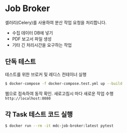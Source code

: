 # Job Broker
셀러리(Celery)를 사용하여 분산 작업 요청을 처리합니다.
* 수집 데이터 DB에 넣기
* PDF 보고서 파일 생성
* 기타 긴 처리시간을 요구하는 작업

## 단독 테스트
테스트를 위한 브로커 및 레디스 컨테이너 실행
```bash
$ docker-compose -f docker-compose.test.yml up --build
```

웹으로 접속하여 동작 확인. 새로고침시 마다 새로운 작업 수행
`http://localhost:8080`

## 각 Task 테스트 코드 실행
```bash
$ docker run --rm -it mdc-job-broker:latest pytest
```